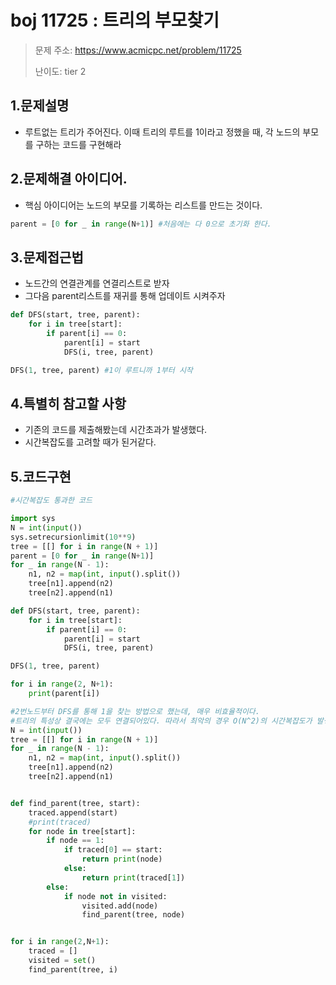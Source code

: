 # boj 11725 : 트리의 부모찾기
> 문제 주소: https://www.acmicpc.net/problem/11725
> 
> 난이도: tier 2

## 1.문제설명
- 루트없는 트리가 주어진다. 이때 트리의 루트를 1이라고 정했을 때, 각 노드의 부모를 구하는 코드를 구현해라
## 2.문제해결 아이디어.
- 핵심 아이디어는 노드의 부모를 기록하는 리스트를 만드는 것이다.
```python
parent = [0 for _ in range(N+1)] #처음에는 다 0으로 초기화 한다.
```
## 3.문제접근법
- 노드간의 연결관계를 연결리스트로 받자
- 그다음 parent리스트를 재귀를 통해 업데이트 시켜주자
```python
def DFS(start, tree, parent):
    for i in tree[start]:
        if parent[i] == 0:
            parent[i] = start
            DFS(i, tree, parent)

DFS(1, tree, parent) #1이 루트니까 1부터 시작
```
## 4.특별히 참고할 사항
- 기존의 코드를 제출해봤는데 시간초과가 발생했다.
- 시간복잡도를 고려할 때가 된거같다.
## 5.코드구현
``` python
#시간복잡도 통과한 코드

import sys
N = int(input())
sys.setrecursionlimit(10**9)
tree = [[] for i in range(N + 1)]
parent = [0 for _ in range(N+1)]
for _ in range(N - 1):
    n1, n2 = map(int, input().split())
    tree[n1].append(n2)
    tree[n2].append(n1)

def DFS(start, tree, parent):
    for i in tree[start]:
        if parent[i] == 0:
            parent[i] = start
            DFS(i, tree, parent)

DFS(1, tree, parent)

for i in range(2, N+1):
    print(parent[i])
```

```python
#2번노드부터 DFS를 통해 1을 찾는 방법으로 했는데, 매우 비효율적이다.
#트리의 특성상 결국에는 모두 연결되어있다. 따라서 최악의 경우 O(N^2)의 시간복잡도가 발생할수도 있다.
N = int(input())
tree = [[] for i in range(N + 1)]
for _ in range(N - 1):
    n1, n2 = map(int, input().split())
    tree[n1].append(n2)
    tree[n2].append(n1)


def find_parent(tree, start):
    traced.append(start)
    #print(traced)
    for node in tree[start]:
        if node == 1:
            if traced[0] == start:
                return print(node)
            else:
                return print(traced[1])
        else:
            if node not in visited:
                visited.add(node)
                find_parent(tree, node)


for i in range(2,N+1):
    traced = []
    visited = set()
    find_parent(tree, i)
```